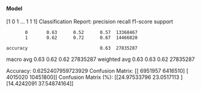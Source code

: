 #### Model
[1 0 1 ... 1 1 1]
Classification Report:
              precision    recall  f1-score   support

           0       0.63      0.52      0.57  13368467
           1       0.62      0.72      0.67  14466820

    accuracy                           0.63  27835287
   macro avg       0.63      0.62      0.62  27835287
weighted avg       0.63      0.63      0.62  27835287

Accuracy: 0.6252407959723929
Confusion Matrix:
[[ 6951957  6416510]
 [ 4015020 10451800]]
Confusion Matrix (%):
[[24.97533796 23.0517113 ]
 [14.4242091  37.54874164]]
